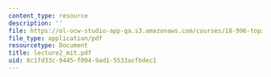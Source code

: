 ```yaml
---
content_type: resource
description: ''
file: https://ol-ocw-studio-app-qa.s3.amazonaws.com/courses/18-996-topics-in-theoretical-computer-science-internet-research-problems-spring-2002/8c1fd33c9445f0949ad15533acfbdec1_lecture2_mit.pdf
file_type: application/pdf
resourcetype: Document
title: lecture2_mit.pdf
uid: 8c1fd33c-9445-f094-9ad1-5533acfbdec1
---
```

